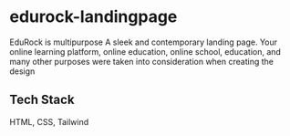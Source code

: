 # edurock-landingpage
EduRock is multipurpose  A sleek and contemporary landing page. Your online learning platform, online education, online school, education, and many other purposes were taken into consideration when creating the design

## Tech Stack

HTML, CSS, Tailwind 
